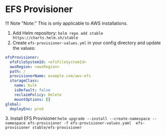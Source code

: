 # EFS Provisioner

!!! Note "Note:"
    This is only applicable to AWS installations.

1. Add Helm repository: `helm repo add stable https://charts.helm.sh/stable`
2. Create `efs-provisioner-values.yml` in your config directory and update the values:

```yaml title="efs-provisioner-values.yml"
efsProvisioner:
  efsFileSystemId: <efsFileSystemId>
  awsRegion: <awsRegion>
  path: /
  provisionerName: example.com/aws-efs
  storageClass:
    name: bulk
    isDefault: false
    reclaimPolicy: Delete
    mountOptions: []
global:
  deployEnv: prod

```

&#x20;3\. Install EFS Provisioner:`helm upgrade --install --create-namespace --namespace efs-provisioner -f efs-provisioner-values.yaml  efs-provisioner stable/efs-provisioner`